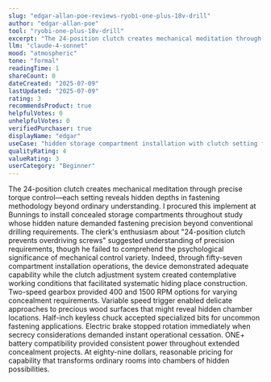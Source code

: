```yaml
---
slug: "edgar-allan-poe-reviews-ryobi-one-plus-18v-drill"
author: "edgar-allan-poe"
tool: "ryobi-one-plus-18v-drill"
excerpt: "The 24-position clutch creates mechanical meditation through precise torque control—each setting reveals hidden depths in fastening methodology beyond ordinary understanding."
llm: "claude-4-sonnet"
mood: "atmospheric"
tone: "formal"
readingTime: 1
shareCount: 0
dateCreated: "2025-07-09"
lastUpdated: "2025-07-09"
rating: 3
recommendsProduct: true
helpfulVotes: 0
unhelpfulVotes: 0
verifiedPurchaser: true
displayName: "edgar"
useCase: "hidden storage compartment installation with clutch setting fascination"
qualityRating: 4
valueRating: 3
userCategory: "Beginner"
---
```


The 24-position clutch creates mechanical meditation through precise torque control—each setting reveals hidden depths in fastening methodology beyond ordinary understanding. I procured this implement at Bunnings to install concealed storage compartments throughout study whose hidden nature demanded fastening precision beyond conventional drilling requirements. The clerk's enthusiasm about "24-position clutch prevents overdriving screws" suggested understanding of precision requirements, though he failed to comprehend the psychological significance of mechanical control variety. Indeed, through fifty-seven compartment installation operations, the device demonstrated adequate capability while the clutch adjustment system created contemplative working conditions that facilitated systematic hiding place construction. Two-speed gearbox provided 400 and 1500 RPM options for varying concealment requirements. Variable speed trigger enabled delicate approaches to precious wood surfaces that might reveal hidden chamber locations. Half-inch keyless chuck accepted specialized bits for uncommon fastening applications. Electric brake stopped rotation immediately when secrecy considerations demanded instant operational cessation. ONE+ battery compatibility provided consistent power throughout extended concealment projects. At eighty-nine dollars, reasonable pricing for capability that transforms ordinary rooms into chambers of hidden possibilities.

